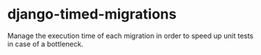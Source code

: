# django-timed-migrations
Manage the execution time of each migration in order to speed up unit tests in case of a bottleneck.

